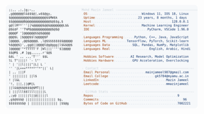 <picture>
  <source srcset="https://raw.githubusercontent.com/mmazinjameel/mmazinjameel/main/dark_mode.svg?v=1751775925" media="(prefers-color-scheme: dark)">
  <img src="https://raw.githubusercontent.com/mmazinjameel/mmazinjameel/main/light_mode.svg?v=1751775925">
</picture>

